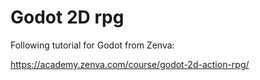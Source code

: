 # Godot 2D rpg

Following tutorial for Godot from Zenva:

https://academy.zenva.com/course/godot-2d-action-rpg/
